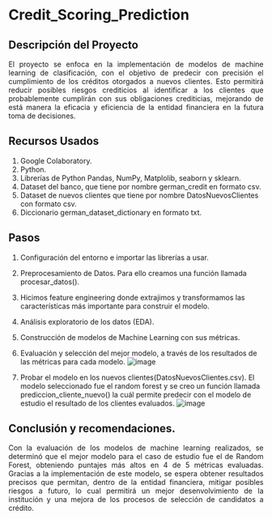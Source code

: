 # Credit_Scoring_Prediction

## Descripción del Proyecto

<p align="justify"> El proyecto se enfoca en la implementación de modelos de machine learning de clasificación, con el objetivo de predecir con precisión el cumplimiento de los créditos otorgados a nuevos clientes. Esto permitirá reducir posibles riesgos crediticios al identificar a los clientes que probablemente cumplirán con sus obligaciones crediticias, mejorando de está manera la eficacia y eficiencia de la entidad financiera en la futura toma de decisiones.  </p>

## Recursos Usados

  1.	Google Colaboratory.
  2.	Python.
  3.	Librerías de Python Pandas, NumPy, Matplolib, seaborn y sklearn.
  4.	Dataset del banco, que tiene por nombre german_credit en formato csv.
  5.	Dataset de nuevos clientes que tiene por nombre DatosNuevosClientes con formato csv.
  6.	Diccionario german_dataset_dictionary en formato txt.

## Pasos 

  1.	Configuración del entorno e importar las librerías a usar.
  2.	Preprocesamiento de Datos. Para ello creamos una función llamada procesar_datos().
  3.	Hicimos feature engineering donde extrajimos y transformamos las características más importante para construir el modelo.
  4.	Análisis exploratorio de los datos (EDA).
  5.	Construcción de modelos de Machine Learning con sus métricas.
  6.	Evaluación y selección del mejor modelo, a través de los resultados de las métricas para cada modelo.
    	![image](https://github.com/Marioarellano21/Credit_Scoring_Prediction/assets/146877817/9b3841dc-ba74-4d2e-9f71-ae25fc74ad5e)

  7.	Probar el modelo en los nuevos clientes(DatosNuevosClientes.csv). El modelo seleccionado fue el random forest y se creo un función llamada prediccion_cliente_nuevo() la cuál permite predecir con el modelo de estudio el resultado de los clientes evaluados.
      ![image](https://github.com/Marioarellano21/Credit_Scoring_Prediction/assets/146877817/a1bbbc3e-aae2-49fe-9a33-978f2bd4aadf)


     
## Conclusión y recomendaciones.

<p align="justify"> Con la evaluación de los modelos de machine learning realizados, se determinó que el mejor modelo para el caso de estudio fue el de Random Forest, obteniendo puntajes más altos en 4 de 5 métricas evaluadas. Gracias a la implementación de este modelo, se espera obtener resultados precisos que permitan, dentro de la entidad financiera, mitigar posibles riesgos a futuro, lo cual permitirá un mejor desenvolvimiento de la institución y una mejora de los procesos de selección de candidatos a crédito. </p>
